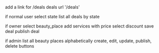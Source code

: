 add a link for /deals
deals url '/deals'

if normal user
select state
list all deals by state

if owner
select beauty_place
add services with price
select discount
save deal
publish deal

if admin
list all beauty places alphabetically
create, edit, update, publish, delete buttons
